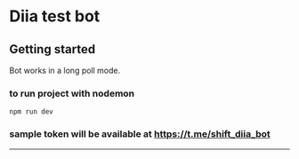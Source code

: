 # Diia test bot

## Getting started
Bot works in a long poll mode.
### to run project with nodemon
    npm run dev
### sample token will be available at https://t.me/shift_diia_bot
***
